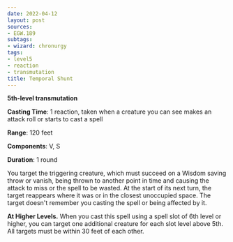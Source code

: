 ```yaml
---
date: 2022-04-12
layout: post
sources:
- EGW.189
subtags:
- wizard: chronurgy
tags:
- level5
- reaction
- transmutation
title: Temporal Shunt
---
```


**5th-level transmutation**

**Casting Time**: 1 reaction, taken when a creature you can see makes an attack roll or starts to cast a spell

**Range**: 120 feet

**Components**: V, S

**Duration**: 1 round

You target the triggering creature, which must succeed on a Wisdom saving throw or vanish, being thrown to another point in time and causing the attack to miss or the spell to be wasted. At the start of its next turn, the target reappears where it was or in the closest unoccupied space. The target doesn't remember you casting the spell or being affected by it.

**At Higher Levels.** When you cast this spell using a spell slot of 6th level or higher, you can target one additional creature for each slot level above 5th. All targets must be within 30 feet of each other.
